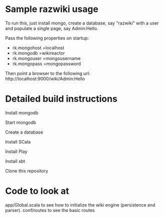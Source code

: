 Sample razwiki usage
=====================================

To run this, just install mongo, create a database, say "razwiki" with a user and populate a single page, say Admin:Hello.

Pass the following properties on startup:

- rk.mongohost  =localhost
- rk.mongodb    =wikireactor
- rk.mongouser  =mongousername
- rk.mongopass  =mongopassword

Then point a browser to the following url: http://localhost:9000/wiki/Admin:Hello

Detailed build instructions
====================

Install mongodb

Start mongodb

Create a database


Install SCala

Install Play

Install sbt

Clone this repository


Code to look at
====================

app/Global.scala to see how to initialize the wiki engine (persistence and parser).
conf/routes to see the basic routes

